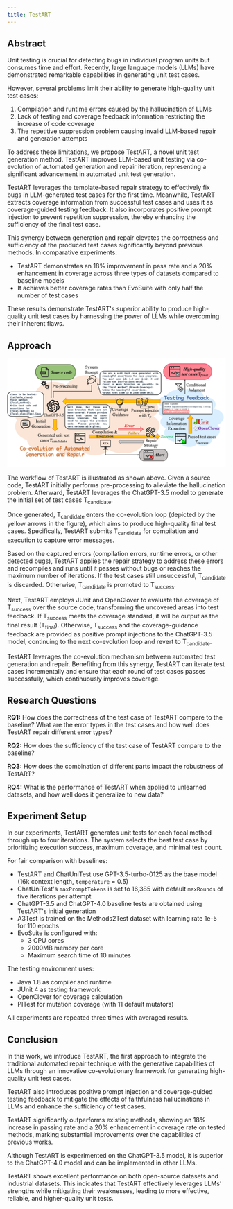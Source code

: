```yaml
---
title: TestART
---
```


## Abstract

Unit testing is crucial for detecting bugs in individual program units but consumes time and effort. Recently, large language models (LLMs) have demonstrated remarkable capabilities in generating unit test cases.

However, several problems limit their ability to generate high-quality unit test cases:

1. Compilation and runtime errors caused by the hallucination of LLMs
2. Lack of testing and coverage feedback information restricting the increase of code coverage
3. The repetitive suppression problem causing invalid LLM-based repair and generation attempts

To address these limitations, we propose TestART, a novel unit test generation method. TestART improves LLM-based unit testing via co-evolution of automated generation and repair iteration, representing a significant advancement in automated unit test generation.

TestART leverages the template-based repair strategy to effectively fix bugs in LLM-generated test cases for the first time. Meanwhile, TestART extracts coverage information from successful test cases and uses it as coverage-guided testing feedback. It also incorporates positive prompt injection to prevent repetition suppression, thereby enhancing the sufficiency of the final test case.

This synergy between generation and repair elevates the correctness and sufficiency of the produced test cases significantly beyond previous methods. In comparative experiments:

- TestART demonstrates an 18% improvement in pass rate and a 20% enhancement in coverage across three types of datasets compared to baseline models
- It achieves better coverage rates than EvoSuite with only half the number of test cases

These results demonstrate TestART's superior ability to produce high-quality unit test cases by harnessing the power of LLMs while overcoming their inherent flaws.

## Approach

![TestART](./assets/img/TestART.jpg)

The workflow of TestART is illustrated as shown above. Given a source code, TestART initially performs pre-processing to alleviate the hallucination problem. Afterward, TestART leverages the ChatGPT-3.5 model to generate the initial set of test cases T<sub>candidate</sub>. 

Once generated, T<sub>candidate</sub> enters the co-evolution loop (depicted by the yellow arrows in the figure), which aims to produce high-quality final test cases. Specifically, TestART submits T<sub>candidate</sub> for compilation and execution to capture error messages.

Based on the captured errors (compilation errors, runtime errors, or other detected bugs), TestART applies the repair strategy to address these errors and recompiles and runs until it passes without bugs or reaches the maximum number of iterations. If the test cases still unsuccessful, T<sub>candidate</sub> is discarded. Otherwise, T<sub>candidate</sub> is promoted to T<sub>success</sub>. 

Next, TestART employs JUnit and OpenClover to evaluate the coverage of T<sub>success</sub> over the source code, transforming the uncovered areas into test feedback. If T<sub>success</sub> meets the coverage standard, it will be output as the final result (T<sub>final</sub>). Otherwise, T<sub>success</sub> and the coverage-guidance feedback are provided as positive prompt injections to the ChatGPT-3.5 model, continuing to the next co-evolution loop and revert to T<sub>candidate</sub>. 

TestART leverages the co-evolution mechanism between automated test generation and repair. Benefiting from this synergy, TestART can iterate test cases incrementally and ensure that each round of test cases passes successfully, which continuously improves coverage.

## Research Questions

**RQ1:** How does the correctness of the test case of TestART compare to the baseline? What are the error types in the test cases and how well does TestART repair different error types?

**RQ2:** How does the sufficiency of the test case of TestART compare to the baseline?

**RQ3:** How does the combination of different parts impact the robustness of TestART?

**RQ4:** What is the performance of TestART when applied to unlearned datasets, and how well does it generalize to new data?

## Experiment Setup

In our experiments, TestART generates unit tests for each focal method through up to four iterations. The system selects the best test case by prioritizing execution success, maximum coverage, and minimal test count. 

For fair comparison with baselines:
- TestART and ChatUniTest use GPT-3.5-turbo-0125 as the base model (16k context length, `temperature` = 0.5)
- ChatUniTest's `maxPromptTokens` is set to 16,385 with default `maxRounds` of five iterations per attempt
- ChatGPT-3.5 and ChatGPT-4.0 baseline tests are obtained using TestART's initial generation
- A3Test is trained on the Methods2Test dataset with learning rate 1e-5 for 110 epochs
- EvoSuite is configured with:
  - 3 CPU cores
  - 2000MB memory per core
  - Maximum search time of 10 minutes

The testing environment uses:
- Java 1.8 as compiler and runtime
- JUnit 4 as testing framework
- OpenClover for coverage calculation
- PITest for mutation coverage (with 11 default mutators)

All experiments are repeated three times with averaged results.

## Conclusion

In this work, we introduce TestART, the first approach to integrate the traditional automated repair technique with the generative capabilities of LLMs through an innovative co-evolutionary framework for generating high-quality unit test cases.

TestART also introduces positive prompt injection and coverage-guided testing feedback to mitigate the effects of faithfulness hallucinations in LLMs and enhance the sufficiency of test cases.

TestART significantly outperforms existing methods, showing an 18% increase in passing rate and a 20% enhancement in coverage rate on tested methods, marking substantial improvements over the capabilities of previous works.

Although TestART is experimented on the ChatGPT-3.5 model, it is superior to the ChatGPT-4.0 model and can be implemented in other LLMs.

TestART shows excellent performance on both open-source datasets and industrial datasets. This indicates that TestART effectively leverages LLMs’ strengths while mitigating their weaknesses, leading to more effective, reliable, and higher-quality unit tests.